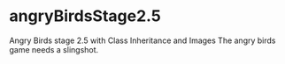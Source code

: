 # angryBirdsStage2.5
Angry Birds stage 2.5 with Class Inheritance and Images
The angry birds game needs a slingshot.
